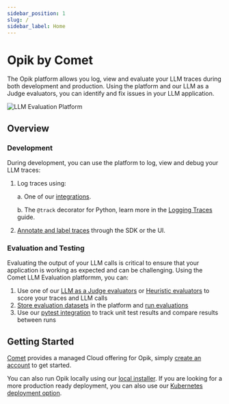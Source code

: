 ```yaml
---
sidebar_position: 1
slug: /
sidebar_label: Home
---
```


# Opik by Comet

The Opik platform allows you log, view and evaluate your LLM traces during both development and production. Using the platform and our LLM as a Judge evaluators, you can identify and fix issues in your LLM application.

![LLM Evaluation Platform](/img/home/traces_page_with_sidebar.png)

## Overview

### Development

During development, you can use the platform to log, view and debug your LLM traces:

1. Log traces using:

    a. One of our [integrations](/tracing/integrations/overview).

    b. The `@track` decorator for Python, learn more in the [Logging Traces](/tracing/log_traces) guide.

3. [Annotate and label traces](/tracing/annotate_traces) through the SDK or the UI.

### Evaluation and Testing

Evaluating the output of your LLM calls is critical to ensure that your application is working as expected and can be challenging. Using the Comet LLM Evaluation platformm, you can:

1. Use one of our [LLM as a Judge evaluators](/evaluation/metrics/overview) or [Heuristic evaluators](/evaluation/metrics/heuristic_metrics) to score your traces and LLM calls
2. [Store evaluation datasets](/evaluation/manage_datasets) in the platform and [run evaluations](/evaluation/evaluate_your_llm)
3. Use our [pytest integration](/testing/pytest_integration) to track unit test results and compare results between runs


## Getting Started

[Comet](https://www.comet.com/site) provides a managed Cloud offering for Opik, simply [create an account](https://www.comet.com/signup?from=llm) to get started.

You can also run Opik locally using our [local installer](//self-host/self_hosting_opik#all-in-one-installation). If you are looking for a more production ready deployment, you can also use our [Kubernetes deployment option](/self-host/self_hosting_opik#kubernetes-installation).
